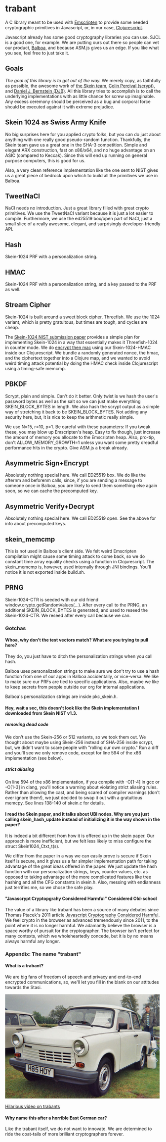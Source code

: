 # trabant
A C library meant to be used with [Emscripten](https://github.com/kripken/emscripten) to provide some needed cryptographic primitives in Javascript, or, in our case, [Clojurescript](https://github.com/clojure/clojurescript).

Javascript already has some good cryptography libraries you can use. SJCL is a good one, for example. We are putting ours out there so people can vet our product, [Balboa](https://balboa.io), and because ASM.js gives us an edge. If you like what you see, feel free to just take it.

## Goals

*The goal of this library is to get out of the way.* We merely copy, as faithfully as possible, the awesome work of [the Skein team](https://www.schneier.com/skein-team.html), [Colin Percival (scrypt)](http://www.tarsnap.com/scrypt.html), and [Daniel J. Bernstein (DJB)](http://tweetnacl.cr.yp.to/). All this library tries to accomplish is to call the underlying implementations with as little chance for screw up imaginable. Any excess ceremony should be perceived as a bug and corporal force should be executed against it with extreme prejudice.

## Skein 1024 as Swiss Army Knife 
No big surprises here for you applied crypto folks, but you can do just about anything with one really good pseudo-random function. Thankfully, the Skein team gave us a great one in the SHA-3 competition. Simple and elegant ARX construction, fast on x86/x64, and no huge advantage on an ASIC (compared to Keccak). Since this will end up running on general purpose computers, this is good for us.

Also, a very clean reference implementation like the one sent to NIST gives us a great piece of bedrock upon which to build all the primitives we use in Balboa.

## TweetNaCl
NaCl needs no introduction. Just a great library filled with great crypto primitives. We use the TweetNaCl variant because it is just a lot easier to compile. Furthermore, we use the ed25519 box/open part of NaCl, just a small slice of a really awesome, elegant, and surprisingly developer-friendly API.

## Hash
Skein-1024 PRF with a personalization string.

## HMAC
Skein-1024 PRF with a personalization string, and a key passed to the PRF as well.

## Stream Cipher
Skein-1024 is built around a sweet block cipher, Threefish. We use the 1024 variant, which is pretty gratuitous, but times are tough, and cycles are cheap.

The [Skein-1024 NIST submission paper](http://www.skein-hash.info/sites/default/files/skein1.3.pdf) provides a simple plan for implementing Skein-1024 in a way that essentially makes it Threefish-1024 in counter mode. We do [encrypt then mac](http://www.thoughtcrime.org/blog/the-cryptographic-doom-principle/) using our Skein-1024-HMAC inside our Clojurescript. We bundle a randomly generated nonce, the hmac, and the ciphertext together into a Clojure map, and we wanted to avoid weird timing attack potential by doing the HMAC check inside Clojurescript using a timing-safe memcmp.

## PBKDF
Scrypt, plain and simple. Can't do it better. Only twist is we hash the user's password bytes as well as the salt so we can just make everything SKEIN_BLOCK_BYTES in length. We also hash the scrypt output as a simple way of stretching it back to be SKEIN_BLOCK_BYTES. Not adding any security here, but, it is nice to keep the arithmetic really simple.

We use N=15, r=10, p=1. Be careful with these parameters: If you tweak these, you may blow up Emscripten's heap. Easy to fix though, just increase the amount of memory you allocate to the Emscripten heap. Also, pro-tip, don't ALLOW_MEMORY_GROWTH=1 unless you want some pretty dreadful performance hits in the crypto. Give ASM.js a break already.

## Asymmetric Sign+Encrypt
Absolutely nothing special here. We call ED25519 box. We do like the afternm and beforenm calls, since, if you are sending a message to someone once in Balboa, you are likely to send them something else again soon, so we can cache the precomputed key.

## Asymmetric Verify+Decrypt
Absolutely nothing special here. We call ED25519 open. See the above for info about precomputed keys.

## skein_memcmp
This is not used in Balboa's client side. We felt weird Emscripten compilation might cause some timing attack to come back, so we do constant time array equality checks using a function in Clojurescript. The skein_memcmp is, however, used internally through JNI bindings. You'll notice it is not exported inside build.sh.

## PRNG
Skein-1024-CTR is seeded with our old friend window.crypto.getRandomValues(...). After every call to the PRNG, an additional SKEIN_BLOCK_BYTES is generated, and used to reseed the Skein-1024-CTR. We reseed after every call because we can.

### Gotchas
#### Whoa, why don't the test vectors match? What are you trying to pull here?
They do, you just have to ditch the personalization strings when you call hash.

Balboa uses personalization strings to make sure we don't try to use a hash function from one of our apps in Balboa accidentally, or vice-versa. We like to make sure our PRFs are tied to specific applications. Also, maybe we like to keep secrets from people outside our org for internal applications.

Balboa's personalization strings are inside pkc_skein.h.

#### Hey, wait a sec, this doesn't look like the Skein implementation I downloaded from Skein NIST v1.3.
##### removing dead code
We don't use the Skein-256 or 512 variants, so we took them out. We thought about maybe using Skein-256 instead of SHA-256 inside scrypt, but, we didn't want to scare people with "rolling our own crypto." Run a diff and you'll see we only remove code, except for line 594 of the x86 implementation (see below). 

##### strict aliasing
On line 594 of the x86 implementation, if you compile with -O[1-4] in gcc or -O[1-3] in clang, you'll notice a warning about violating strict aliasing rules. Rather than allowing the cast, and being scared of compiler warnings (don't ever ignore them!), we just decided to swap it out with a gratuitious memcpy. See lines 138-140 of skein.c for details.

#### I read the Skein paper, and it talks about UBI nodes. Why are you just calling skein_hash_update instead of initializing it in the way shown in the paper?
It is indeed a bit different from how it is offered up in the skein paper. Our approach is more inefficient, but we felt less likely to miss configure the struct Skein1024_Ctxt_t(s).

We differ from the paper in a way we can easily prove is secure if Skein itself is secure, and it gives us a far simpler implementation path for taking advantage of the great ideas offered in the paper. We just update the hash function with our personalization strings, keys, counter values, etc. as opposed to taking advantage of the more complicated features like tree hashing and all the CFG constants in skein.h. Also, messing with endianness just terrifies me, so we chose the safe play.

#### "Javascrypt Cryptopgrahy Considered Harmful" Considered Old-school 
The value of a library like trabant has been a source of many debates since Thomas Ptacek's 2011 article [Javascript Cryptography Considered Harmful]( https://www.nccgroup.trust/us/about-us/newsroom-and-events/blog/2011/august/javascript-cryptography-considered-harmful). We feel crypto in the browser as advanced tremendously since 2011, to the point where it is no longer harmful. We  adamantly believe the browser is a space worthy of pursuit for the cryptographer. The browser isn't perfect for many contexts, which we wholeheartedly concede, but it is by no means always harmful any longer.

### Appendix: The name "trabant"
#### What is a trabant?
We are big fans of freedom of speech and privacy and end-to-end encrypted communications, so, we'll let you fill in the blank on our attitudes towards the Stasi.

![trabant](trabant.jpg)

[Hilarious video on trabants](https://youtu.be/cqWqF56aZtc?t=3m47s)

#### Why name this after a horrible East German car?
Like the trabant itself, we do not want to innovate. We are determined to ride the coat-tails of more brilliant cryptographers forever.
